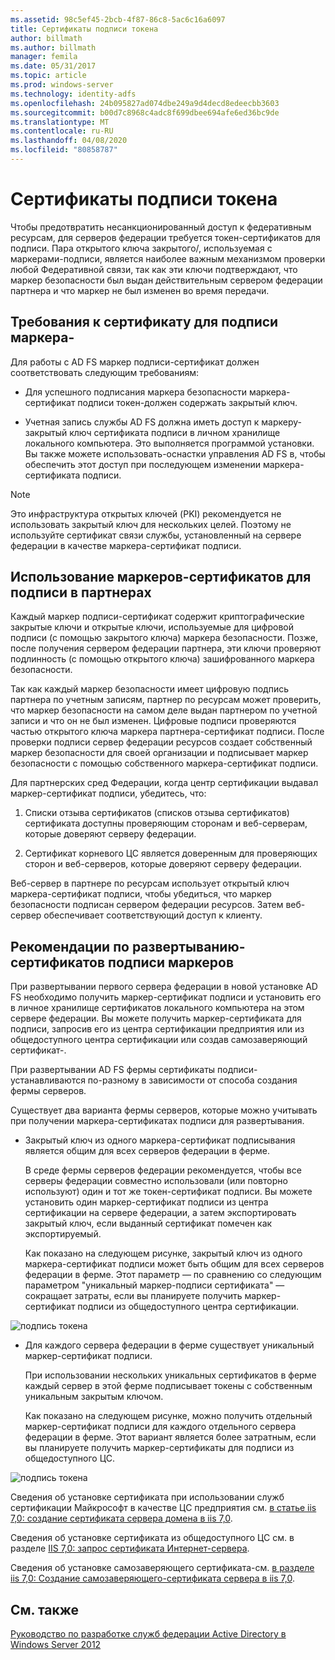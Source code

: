```yaml
---
ms.assetid: 98c5ef45-2bcb-4f87-86c8-5ac6c16a6097
title: Сертификаты подписи токена
author: billmath
ms.author: billmath
manager: femila
ms.date: 05/31/2017
ms.topic: article
ms.prod: windows-server
ms.technology: identity-adfs
ms.openlocfilehash: 24b095827ad074dbe249a9d4decd8edeecbb3603
ms.sourcegitcommit: b00d7c8968c4adc8f699dbee694afe6ed36bc9de
ms.translationtype: MT
ms.contentlocale: ru-RU
ms.lasthandoff: 04/08/2020
ms.locfileid: "80858787"
---
```

# <a name="token-signing-certificates"></a>Сертификаты подписи токена

Чтобы предотвратить несанкционированный доступ к федеративным ресурсам, для серверов федерации требуется токен\-сертификатов для подписи. Пара открытого ключа закрытого\/, используемая с маркерами\-подписи, является наиболее важным механизмом проверки любой Федеративной связи, так как эти ключи подтверждают, что маркер безопасности был выдан действительным сервером федерации партнера и что маркер не был изменен во время передачи.  
  
## <a name="token-signing-certificate-requirements"></a>Требования к сертификату для подписи маркера\-  
Для работы с AD FS маркер подписи\-сертификат должен соответствовать следующим требованиям:  
  
-   Для успешного подписания маркера безопасности маркера\-сертификат подписи токен\-должен содержать закрытый ключ.  
  
-   Учетная запись службы AD FS должна иметь доступ к маркеру\-закрытый ключ сертификата подписи в личном хранилище локального компьютера. Это выполняется программой установки. Вы также можете использовать\-оснастки управления AD FS в, чтобы обеспечить этот доступ при последующем изменении маркера\-сертификата подписи.  
  
> [!NOTE]  
> Это инфраструктура открытых ключей \(PKI\) рекомендуется не использовать закрытый ключ для нескольких целей. Поэтому не используйте сертификат связи службы, установленный на сервере федерации в качестве маркера\-сертификат подписи.  
  
## <a name="how-token-signing-certificates-are-used-across-partners"></a>Использование маркеров\-сертификатов для подписи в партнерах  
Каждый маркер подписи\-сертификат содержит криптографические закрытые ключи и открытые ключи, используемые для цифровой подписи \(с помощью закрытого ключа\) маркера безопасности. Позже, после получения сервером федерации партнера, эти ключи проверяют подлинность \(с помощью открытого ключа\) зашифрованного маркера безопасности.  
  
Так как каждый маркер безопасности имеет цифровую подпись партнера по учетным записям, партнер по ресурсам может проверить, что маркер безопасности на самом деле выдан партнером по учетной записи и что он не был изменен. Цифровые подписи проверяются частью открытого ключа маркера партнера\-сертификат подписи. После проверки подписи сервер федерации ресурсов создает собственный маркер безопасности для своей организации и подписывает маркер безопасности с помощью собственного маркера\-сертификат подписи.  
  
Для партнерских сред Федерации, когда центр сертификации выдавал маркер\-сертификат подписи, убедитесь, что:  
  
1.  Списки отзыва сертификатов \(списков отзыва сертификатов\) сертификата доступны проверяющим сторонам и веб-серверам, которые доверяют серверу федерации.  
  
2.  Сертификат корневого ЦС является доверенным для проверяющих сторон и веб-серверов, которые доверяют серверу федерации.  
  
Веб-сервер в партнере по ресурсам использует открытый ключ маркера\-сертификат подписи, чтобы убедиться, что маркер безопасности подписан сервером федерации ресурсов. Затем веб-сервер обеспечивает соответствующий доступ к клиенту.  
  
## <a name="deployment-considerations-for-token-signing-certificates"></a>Рекомендации по развертыванию\-сертификатов подписи маркеров  
При развертывании первого сервера федерации в новой установке AD FS необходимо получить маркер\-сертификат подписи и установить его в личное хранилище сертификатов локального компьютера на этом сервере федерации. Вы можете получить маркер\-сертификата для подписи, запросив его из центра сертификации предприятия или из общедоступного центра сертификации или создав самозаверяющий сертификат\-.  
  
При развертывании AD FS фермы сертификаты подписи\-устанавливаются по-разному в зависимости от способа создания фермы серверов.  
  
Существует два варианта фермы серверов, которые можно учитывать при получении маркера\-сертификатах подписи для развертывания.  
  
-   Закрытый ключ из одного маркера\-сертификат подписывания является общим для всех серверов федерации в ферме.  
  
    В среде фермы серверов федерации рекомендуется, чтобы все серверы федерации совместно использовали \(или повторно используют\) один и тот же токен\-сертификат подписи. Вы можете установить один маркер\-сертификат подписи из центра сертификации на сервере федерации, а затем экспортировать закрытый ключ, если выданный сертификат помечен как экспортируемый.  
  
    Как показано на следующем рисунке, закрытый ключ из одного маркера\-сертификат подписи может быть общим для всех серверов федерации в ферме. Этот параметр — по сравнению со следующим параметром "уникальный маркер\-подписи сертификата" — сокращает затраты, если вы планируете получить маркер\-сертификат подписи из общедоступного центра сертификации.  
  
![подпись токена](media/adfs2_fedserver_certstory_3.gif)  
  
-   Для каждого сервера федерации в ферме существует уникальный маркер\-сертификат подписи.  
  
    При использовании нескольких уникальных сертификатов в ферме каждый сервер в этой ферме подписывает токены с собственным уникальным закрытым ключом.  
  
    Как показано на следующем рисунке, можно получить отдельный маркер\-сертификат подписи для каждого отдельного сервера федерации в ферме. Этот вариант является более затратным, если вы планируете получить маркер\-сертификаты для подписи из общедоступного ЦС.  
  
![подпись токена](media/adfs2_fedserver_certstory_4.gif)  
  
Сведения об установке сертификата при использовании служб сертификации Майкрософт в качестве ЦС предприятия см. [в статье iis 7,0: создание сертификата сервера домена в iis 7,0](https://go.microsoft.com/fwlink/?LinkId=108548).  
  
Сведения об установке сертификата из общедоступного ЦС см. в разделе [IIS 7,0: запрос сертификата Интернет-сервера](https://go.microsoft.com/fwlink/?LinkId=108549).  
  
Сведения об установке самозаверяющего сертификата\-см. [в разделе iis 7,0: Создание самозаверяющего\-сертификата сервера в iis 7,0](https://go.microsoft.com/fwlink/?LinkID=108271).  
  
## <a name="see-also"></a>См. также
[Руководство по разработке служб федерации Active Directory в Windows Server 2012](AD-FS-Design-Guide-in-Windows-Server-2012.md)
